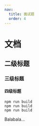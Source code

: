 ```yaml
---
nav:
  title: 面试题
  order: 4
---
```


# 文档

## 二级标题

### 三级标题

#### 四级标题

```
npm run build
npm run build
npm run build
```

Balabala...
